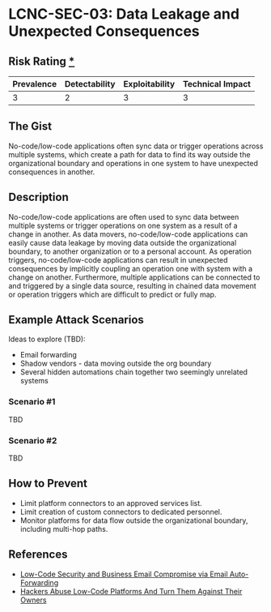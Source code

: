 # LCNC-SEC-03: Data Leakage and Unexpected Consequences

## Risk Rating [*](https://owasp.org/www-project-top-ten/2017/Note_About_Risks)

| Prevalence | Detectability | Exploitability | Technical Impact |
| --- | --- | --- | --- |
| 3 | 2 | 3 | 3 |

## The Gist

No-code/low-code applications often sync data or trigger operations across multiple systems, which create a path for data to find its way outside the organizational boundary and operations in one system to have unexpected consequences in another.

## Description

No-code/low-code applications are often used to sync data between multiple systems or trigger operations on one system as a result of a change in another.
As data movers, no-code/low-code applications can easily cause data leakage by moving data outside the organizational boundary, to another organization or to a personal account.
As operation triggers, no-code/low-code applications can result in unexpected consequences by implicitly coupling an operation one with system with a change on another.
Furthermore, multiple applications can be connected to and triggered by a single data source, resulting in chained data movement or operation triggers which are difficult to predict or fully map.

## Example Attack Scenarios

Ideas to explore (TBD):
- Email forwarding
- Shadow vendors - data moving outside the org boundary
- Several hidden automations chain together two seemingly unrelated systems

### Scenario #1

TBD

### Scenario #2

TBD

## How to Prevent

- Limit platform connectors to an approved services list.
- Limit creation of custom connectors to dedicated personnel.
- Monitor platforms for data flow outside the organizational boundary, including multi-hop paths.

## References

- [Low-Code Security and Business Email Compromise via Email Auto-Forwarding](https://www.zenity.io/blog/low-code-security-and-business-email-compromise-via-email-auto-forwarding/)
- [Hackers Abuse Low-Code Platforms And Turn Them Against Their Owners](https://www.zenity.io/blog/hackers-abuse-low-code-platforms-and-turn-them-against-their-owners/)